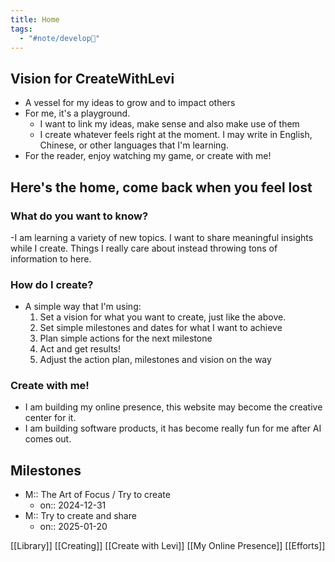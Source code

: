 ```yaml
---
title: Home
tags:
  - "#note/develop🍃"
---
```

## Vision for CreateWithLevi
- A vessel for my ideas to grow and to impact others
- For me, it's a playground. 
	- I want to link my ideas, make sense and also make use of them
	- I create whatever feels right at the moment. I may write in English, Chinese, or other languages that I'm learning.
- For the reader, enjoy watching my game, or create with me!

## Here's the home, come back when you feel lost
### What do you want to know?
-I am learning a variety of new topics. I want to share meaningful insights while I create. Things I really care about instead throwing tons of information to here.
### How do I create?
- A simple way that I'm using: 
	1. Set a vision for what you want to create, just like the above. 
	2. Set simple milestones and dates for what I want to achieve
	3. Plan simple actions for the next milestone
	4. Act and get results!
	5. Adjust the action plan, milestones and vision on the way
### Create with me!
- I am building my online presence, this website may become the creative center for it.
- I am building software products, it has become really fun for me after AI comes out.

## Milestones
- M:: The Art of Focus / Try to create
	- on:: 2024-12-31
- M:: Try to create and share
	- on:: 2025-01-20

[[Library]]
[[Creating]]
[[Create with Levi]]
[[My Online Presence]]
[[Efforts]]